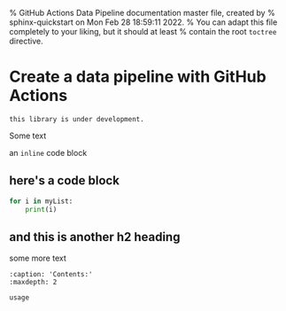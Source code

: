 % GitHub Actions Data Pipeline documentation master file, created by
% sphinx-quickstart on Mon Feb 28 18:59:11 2022.
% You can adapt this file completely to your liking, but it should at least
% contain the root `toctree` directive.

# Create a data pipeline with GitHub Actions

```{warning}
this library is under development.

```
Some text 


an `inline` code block

## here's a code block

```python
for i in myList:
    print(i)
```

## and this is another h2 heading

some more text 

```{toctree}
:caption: 'Contents:'
:maxdepth: 2

usage
```


